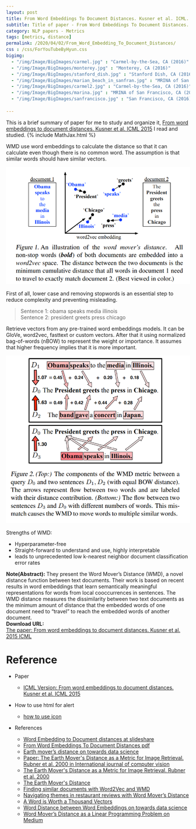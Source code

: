 ```yaml
---
layout: post
title: From Word Embeddings To Document Distances. Kusner et al. ICML. 2015.
subtitle: Title of paper - From Word Embeddings To Document Distances. Kusner et al. ICML. 2015.
category: NLP papers - Metrics
tags: [metrics, distance]
permalink: /2020/04/02/From_Word_Embedding_To_Document_Distances/
css : /css/ForYouTubeByHyun.css
bigimg: 
  - "/img/Image/BigImages/carmel.jpg" : "Carmel-by-the-Sea, CA (2016)"
  - "/img/Image/BigImages/monterey.jpg" : "Monterey, CA (2016)"
  - "/img/Image/BigImages/stanford_dish.jpg" : "Stanford Dish, CA (2016)"
  - "/img/Image/BigImages/marian_beach_in_sanfran.jpg" : "MRINA of San Francisco, CA (2016)"
  - "/img/Image/BigImages/carmel2.jpg" : "Carmel-by-the-Sea, CA (2016)"
  - "/img/Image/BigImages/marina.jpg" : "MRINA of San Francisco, CA (2016)"
  - "/img/Image/BigImages/sanfrancisco.jpg" : "San Francisco, CA (2016)"
  
---
```


This is a brief summary of paper for me to study and organize it, [From word embeddings to document distances. Kusner et al. ICML 2015](https://dl.acm.org/doi/10.5555/3045118.3045221) I read and studied. 
{% include MathJax.html %}

WMD use word embeddings to calculate the distance so that it can calculate even though there is no common word. The assumption is that similar words should have similar vectors.

![Captured from Kusner et al. publication](/img/Image/NaturalLanguageProcessing/NLPLabs/Paper_Investigation/Metrics/2020-04-02-From_Word_Embedding_To_Document_Distances/Dist1.PNG)

First of all, lower case and removing stopwords is an essential step to reduce complexity and preventing misleading.

> Sentence 1: obama speaks media illinois  
> Sentence 2: president greets press chicago  

Retrieve vectors from any pre-trained word embeddings models. It can be GloVe, word2vec, fasttext or custom vectors. After that it using normalized bag-of-words (nBOW) to represent the weight or importance. It assumes that higher frequency implies that it is more important.

![Captured from Kusner et al. publication](/img/Image/NaturalLanguageProcessing/NLPLabs/Paper_Investigation/Metrics/2020-04-02-From_Word_Embedding_To_Document_Distances/Dist2.PNG)

Strengths of WMD:
 
  - Hyperparameter-free
  - Straight-forward to understand and use, highly interpretable
  - leads to unprecedented low k-nearest neighbor document classification error rates


<div class="alert alert-info" role="alert"><i class="fa fa-info-circle"></i> <b>Note(Abstract): </b>
They present the Word Mover’s Distance (WMD), a novel distance function between text documents. Their work is based on recent results in word embeddings that learn semantically meaningful representations for words from local cooccurrences in sentences. The WMD distance
measures the dissimilarity between two text documents as the minimum amount of distance that the embedded words of one document need to
“travel” to reach the embedded words of another document. 
</div>
    
<div class="alert alert-success" role="alert"><i class="fa fa-paperclip fa-lg"></i> <b>Download URL: </b><br>
  <a href="https://dl.acm.org/doi/10.5555/3045118.304522">The paper: From word embeddings to document distances. Kusner et al. 2015 ICML</a>
</div>

# Reference 

- Paper 
  - [ICML Version: From word embeddings to document distances. Kusner et al. ICML 2015](https://dl.acm.org/doi/10.5555/3045118.3045221)
  
  
- How to use html for alert
  - [how to use icon](http://idratherbewriting.com/documentation-theme-jekyll/mydoc_icons.html)
  
- References
  - [Word Embedding to Document distances at slideshare](https://www.slideshare.net/GaneshBorle/word-embedding-to-document-distances)
  - [From Word Embeddings To Document Distances pdf](https://stat.snu.ac.kr/idea/seminar/20180426/RNN_tex.pdf)
  - [Earth mover’s distance on towards data science](https://towardsdatascience.com/earth-movers-distance-68fff0363ef2)
  - [Paper: The Earth Mover's Distance as a Metric for Image Retrieval. Rubner et al. 2000 in International journal of computer vision](http://robotics.stanford.edu/~rubner/papers/rubnerIjcv00.pdf)
  - [The Earth Mover's Distance as a Metric for Image Retrieval. Rubner et al. 2000](https://www.cs.cmu.edu/~efros/courses/LBMV07/Papers/rubner-jcviu-00.pdf)
  - [The Earth Mover's Distance](http://homepages.inf.ed.ac.uk/rbf/CVonline/LOCAL_COPIES/RUBNER/emd.htm)
  - [Finding similar documents with Word2Vec and WMD](https://markroxor.github.io/gensim/static/notebooks/WMD_tutorial.html)
  - [Navigating themes in restaurant reviews with Word Mover’s Distance](http://tech.opentable.com/2015/08/11/navigating-themes-in-restaurant-reviews-with-word-movers-distance/)
  - [A Word is Worth a Thousand Vectors](https://multithreaded.stitchfix.com/blog/2015/03/11/word-is-worth-a-thousand-vectors/)
  - [Word Distance between Word Embeddings on towards data science](https://towardsdatascience.com/word-distance-between-word-embeddings-cc3e9cf1d632)
  - [Word Mover’s Distance as a Linear Programming Problem on Medium](https://medium.com/@stephenhky/word-movers-distance-as-a-linear-programming-problem-6b0c2658592e)



























